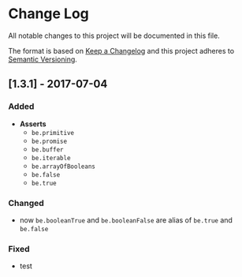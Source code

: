 # Change Log
All notable changes to this project will be documented in this file.

The format is based on [Keep a Changelog](http://keepachangelog.com/)
and this project adheres to [Semantic Versioning](http://semver.org/).

## [1.3.1] - 2017-07-04

### Added
- **Asserts**
    - `be.primitive`
    - `be.promise`
    - `be.buffer`
    - `be.iterable`
    - `be.arrayOfBooleans`
    - `be.false`
    - `be.true`
    
### Changed
- now `be.booleanTrue` and `be.booleanFalse` are alias of `be.true` and `be.false`

### Fixed
- test